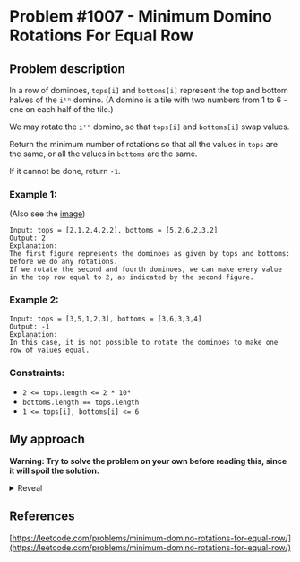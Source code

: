 # Problem #1007 - Minimum Domino Rotations For Equal Row

## Problem description

In a row of dominoes, `tops[i]` and `bottoms[i]` represent the top and bottom halves of the `iᵗʰ` domino. (A domino is a tile with two numbers from 1 to 6 - one on each half of the tile.)

We may rotate the `iᵗʰ` domino, so that `tops[i]` and `bottoms[i]` swap values.

Return the minimum number of rotations so that all the values in `tops` are the same, or all the values in `bottoms` are the same.

If it cannot be done, return `-1`.

### Example 1:

(Also see the [image](https://github.com/Pandicon/leetcode/tree/main/problems/algorithms/1007/domino.png))

```
Input: tops = [2,1,2,4,2,2], bottoms = [5,2,6,2,3,2]
Output: 2
Explanation:
The first figure represents the dominoes as given by tops and bottoms: before we do any rotations.
If we rotate the second and fourth dominoes, we can make every value in the top row equal to 2, as indicated by the second figure.
```

### Example 2:

```
Input: tops = [3,5,1,2,3], bottoms = [3,6,3,3,4]
Output: -1
Explanation:
In this case, it is not possible to rotate the dominoes to make one row of values equal.
```

### Constraints:

-   `2 <= tops.length <= 2 * 10⁴`
-   `bottoms.length == tops.length`
-   `1 <= tops[i], bottoms[i] <= 6`

## My approach

**Warning: Try to solve the problem on your own before reading this, since it will spoil the solution.**

<details>
  <summary>Reveal</summary>
  
  We should realise that it is only possible to rotate the dominoes in the required way if all of them share at least one number. That means we only have to check the numbers that are on the first piece, since if a number isn't on it, a valid solution with it can't exist. Then we can loop through all of the dominoes for each of the numbers and keep the number of needed rotations for bottom and top row. We start it with either `n`, where `n` is the amount of the pieces. Then if we encounter the currently checked number in one of the rows, we subtract one from the corresponding counter. We also check if it is in at least one of the rows. If it is not, we mark it as invalid and break (no need to continue). If we check all dominoes and the number is still valid, we choose the minimum of the current minimum count, rotations needed for the top row, and rotations needed for the bottom row as the current minimum count. If we check both of the numbers that were on the first piece and at least one of them remained valid, we return the current minimum count, else we return `-1` (no solution was found).

  <p>
    
  |          Implementation         | Time complexity | Space complexity |                        Runtime                       |                     Memory Usage                     |
  | :-----------------------------: | :-------------: | :--------------: | :--------------------------------------------------: | :--------------------------------------------------: |
  |     [Rust](https://github.com/Pandicon/leetcode/tree/main/problems/algorithms/1007/solution.rs)     |       O(N)      |       O(1)       | 18 ms, faster than 100.00% of Rust online submissions | 2.3 MB, less than 100.00% of Rust online submissions |
  |       [C](https://github.com/Pandicon/leetcode/tree/main/problems/algorithms/1007/solution.c)      |       O(N)      |       O(1)       | 183 ms, faster than 72.73% of C online submissions |  11.2 MB, less than 90.91% of C online submissions |
  |       [C++](https://github.com/Pandicon/leetcode/tree/main/problems/algorithms/1007/solution.cpp)      |       O(N)      |       O(1)       | 143 ms, faster than 95.36% of C++ online submissions |  111.5 MB, less than 85.68% of C++ online submissions |
</details>

## References

[https://leetcode.com/problems/minimum-domino-rotations-for-equal-row/](https://leetcode.com/problems/minimum-domino-rotations-for-equal-row/)
